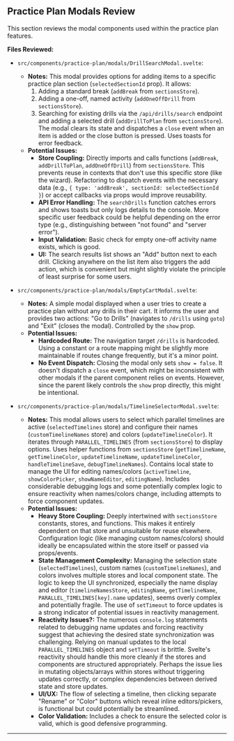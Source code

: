 ## Practice Plan Modals Review

This section reviews the modal components used within the practice plan features.

**Files Reviewed:**

*   `src/components/practice-plan/modals/DrillSearchModal.svelte`:
    *   **Notes:** This modal provides options for adding items to a specific practice plan section (`selectedSectionId` prop). It allows:
        1.  Adding a standard break (`addBreak` from `sectionsStore`).
        2.  Adding a one-off, named activity (`addOneOffDrill` from `sectionsStore`).
        3.  Searching for existing drills via the `/api/drills/search` endpoint and adding a selected drill (`addDrillToPlan` from `sectionsStore`).
        The modal clears its state and dispatches a `close` event when an item is added or the close button is pressed. Uses toasts for error feedback.
    *   **Potential Issues:**
        *   **Store Coupling:** Directly imports and calls functions (`addBreak`, `addDrillToPlan`, `addOneOffDrill`) from `sectionsStore`. This prevents reuse in contexts that don't use this specific store (like the wizard). Refactoring to dispatch events with the necessary data (e.g., `{ type: 'addBreak', sectionId: selectedSectionId }`) or accept callbacks via props would improve reusability.
        *   **API Error Handling:** The `searchDrills` function catches errors and shows toasts but only logs details to the console. More specific user feedback could be helpful depending on the error type (e.g., distinguishing between "not found" and "server error").
        *   **Input Validation:** Basic check for empty one-off activity name exists, which is good.
        *   **UI:** The search results list shows an "Add" button next to each drill. Clicking anywhere on the list item also triggers the add action, which is convenient but might slightly violate the principle of least surprise for some users.

*   `src/components/practice-plan/modals/EmptyCartModal.svelte`:
    *   **Notes:** A simple modal displayed when a user tries to create a practice plan without any drills in their cart. It informs the user and provides two actions: "Go to Drills" (navigates to `/drills` using `goto`) and "Exit" (closes the modal). Controlled by the `show` prop.
    *   **Potential Issues:**
        *   **Hardcoded Route:** The navigation target `/drills` is hardcoded. Using a constant or a route mapping might be slightly more maintainable if routes change frequently, but it's a minor point.
        *   **No Event Dispatch:** Closing the modal only sets `show = false`. It doesn't dispatch a `close` event, which might be inconsistent with other modals if the parent component relies on events. However, since the parent likely controls the `show` prop directly, this might be intentional.

*   `src/components/practice-plan/modals/TimelineSelectorModal.svelte`:
    *   **Notes:** This modal allows users to select which parallel timelines are active (`selectedTimelines` store) and configure their names (`customTimelineNames` store) and colors (`updateTimelineColor`). It iterates through `PARALLEL_TIMELINES` (from `sectionsStore`) to display options. Uses helper functions from `sectionsStore` (`getTimelineName`, `getTimelineColor`, `updateTimelineName`, `updateTimelineColor`, `handleTimelineSave`, `debugTimelineNames`). Contains local state to manage the UI for editing names/colors (`activeTimeline`, `showColorPicker`, `showNameEditor`, `editingName`). Includes considerable debugging logs and some potentially complex logic to ensure reactivity when names/colors change, including attempts to force component updates.
    *   **Potential Issues:**
        *   **Heavy Store Coupling:** Deeply intertwined with `sectionsStore` constants, stores, and functions. This makes it entirely dependent on that store and unsuitable for reuse elsewhere. Configuration logic (like managing custom names/colors) should ideally be encapsulated within the store itself or passed via props/events.
        *   **State Management Complexity:** Managing the selection state (`selectedTimelines`), custom names (`customTimelineNames`), and colors involves multiple stores and local component state. The logic to keep the UI synchronized, especially the name display and editor (`timelineNamesStore`, `editingName`, `getTimelineName`, `PARALLEL_TIMELINES[key].name` updates), seems overly complex and potentially fragile. The use of `setTimeout` to force updates is a strong indicator of potential issues in reactivity management.
        *   **Reactivity Issues?:** The numerous `console.log` statements related to debugging name updates and forcing reactivity suggest that achieving the desired state synchronization was challenging. Relying on manual updates to the local `PARALLEL_TIMELINES` object and `setTimeout` is brittle. Svelte's reactivity should handle this more cleanly if the stores and components are structured appropriately. Perhaps the issue lies in mutating objects/arrays within stores without triggering updates correctly, or complex dependencies between derived state and store updates.
        *   **UI/UX:** The flow of selecting a timeline, then clicking separate "Rename" or "Color" buttons which reveal inline editors/pickers, is functional but could potentially be streamlined.
        *   **Color Validation:** Includes a check to ensure the selected color is valid, which is good defensive programming.

--- 

<!-- Add next component notes above this line --> 